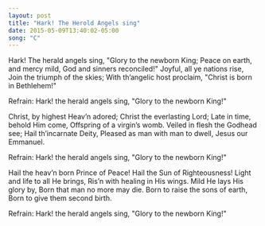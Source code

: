 ```yaml
---
layout: post
title: "Hark! The Herold Angels sing"
date: 2015-05-09T13:40:02-05:00
song: "C"
---
```

Hark! The herald angels sing,
"Glory to the newborn King;
Peace on earth, and mercy mild,
God and sinners reconciled!"
Joyful, all ye nations rise,
Join the triumph of the skies;
With th’angelic host proclaim,
"Christ is born in Bethlehem!"

Refrain:
Hark! the herald angels sing,
"Glory to the newborn King!"

Christ, by highest Heav’n adored;
Christ the everlasting Lord;
Late in time, behold Him come,
Offspring of a virgin’s womb.
Veiled in flesh the Godhead see;
Hail th’incarnate Deity,
Pleased as man with man to dwell,
Jesus our Emmanuel.

Refrain:
Hark! the herald angels sing,
"Glory to the newborn King!"

Hail the heav’n born Prince of Peace!
Hail the Sun of Righteousness!
Light and life to all He brings,
Ris’n with healing in His wings.
Mild He lays His glory by,
Born that man no more may die.
Born to raise the sons of earth,
Born to give them second birth.

Refrain:
Hark! the herald angels sing,
"Glory to the newborn King!"
